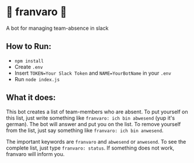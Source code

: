 # :palm_tree: franvaro :palm_tree:
A bot for managing team-absence in slack

## How to Run:
* `npm install`
* Create `.env`
* Insert `TOKEN=Your Slack Token` and `NAME=YourBotName` in your `.env`
* Run `node index.js`

## What it does:
This bot creates a list of team-members who are absent. To put yourself on this list, just write something like `franvaro: ich bin abwesend` (yup it's german). The bot will answer and put you on the list. To remove yourself from the list, just say something like `franvaro: ich bin anwesend`.

The important keywords are `franvaro` and `abwesend` or `anwesend`. To see the complete list, just type `franvaro: status`. If something does not work, franvaro will inform you.
